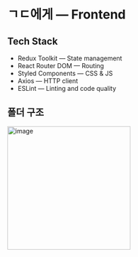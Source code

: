 # ㄱㄷ에게 — Frontend

## Tech Stack

- Redux Toolkit — State management
- React Router DOM — Routing
- Styled Components — CSS & JS
- Axios — HTTP client
- ESLint — Linting and code quality

## 폴더 구조

<img width="278" alt="image" src="https://github.com/user-attachments/assets/8513c405-98e7-4811-92aa-85e554fc9e8e" />


